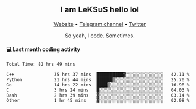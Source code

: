 <h2 align="center">I am LeKSuS hello lol</h2>
<div align="center">
  <a href="https://leksus.net">Website</a> •
  <a href="https://t.me/leksus_was_here">Telegram channel</a> •
  <a href="https://twitter.com/___LeKSuS___">Twitter</a>
</div>
<p align="center">So yeah, I code. Sometimes.</p>

#### :computer: Last month coding activity
<!--START_SECTION:waka-->

```text
Total Time: 82 hrs 49 mins

C++               35 hrs 37 mins  ██████████▓░░░░░░░░░░░░░░   42.11 %
Python            21 hrs 44 mins  ██████▒░░░░░░░░░░░░░░░░░░   25.70 %
Go                14 hrs 22 mins  ████▒░░░░░░░░░░░░░░░░░░░░   16.98 %
C                 3 hrs 24 mins   █░░░░░░░░░░░░░░░░░░░░░░░░   04.03 %
Bash              2 hrs 39 mins   ▓░░░░░░░░░░░░░░░░░░░░░░░░   03.14 %
Other             1 hr 45 mins    ▓░░░░░░░░░░░░░░░░░░░░░░░░   02.08 %
```

<!--END_SECTION:waka-->

<!-- flag{4_l0t_0f_1nter35t1ng_th1ng5_4r3_1n_publ1c_d0m41n} -->
